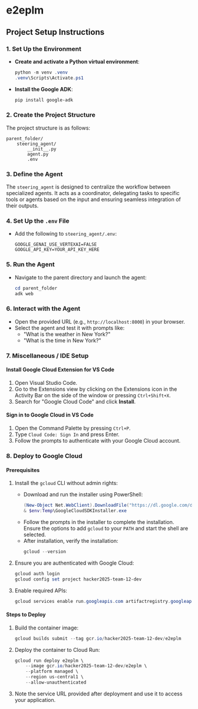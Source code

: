 # e2eplm

## Project Setup Instructions

### 1. Set Up the Environment
- **Create and activate a Python virtual environment**:
  ```powershell
  python -m venv .venv
  .venv\Scripts\Activate.ps1
  ```
- **Install the Google ADK**:
  ```powershell
  pip install google-adk
  ```

### 2. Create the Project Structure
The project structure is as follows:
```
parent_folder/
    steering_agent/
        __init__.py
        agent.py
        .env
```

### 3. Define the Agent
The `steering_agent` is designed to centralize the workflow between specialized agents. It acts as a coordinator, delegating tasks to specific tools or agents based on the input and ensuring seamless integration of their outputs.

### 4. Set Up the `.env` File
- Add the following to `steering_agent/.env`:
  ```
  GOOGLE_GENAI_USE_VERTEXAI=FALSE
  GOOGLE_API_KEY=YOUR_API_KEY_HERE
  ```

### 5. Run the Agent
- Navigate to the parent directory and launch the agent:
  ```powershell
  cd parent_folder
  adk web
  ```

### 6. Interact with the Agent
- Open the provided URL (e.g., `http://localhost:8000`) in your browser.
- Select the agent and test it with prompts like:
  - "What is the weather in New York?"
  - "What is the time in New York?"

### 7. Miscellaneous / IDE Setup
#### Install Google Cloud Extension for VS Code
1. Open Visual Studio Code.
2. Go to the Extensions view by clicking on the Extensions icon in the Activity Bar on the side of the window or pressing `Ctrl+Shift+X`.
3. Search for "Google Cloud Code" and click **Install**.

#### Sign in to Google Cloud in VS Code
1. Open the Command Palette by pressing `Ctrl+P`.
2. Type `Cloud Code: Sign In` and press Enter.
3. Follow the prompts to authenticate with your Google Cloud account.

### 8. Deploy to Google Cloud
#### Prerequisites
1. Install the `gcloud` CLI without admin rights:
   - Download and run the installer using PowerShell:
     ```powershell
     (New-Object Net.WebClient).DownloadFile("https://dl.google.com/dl/cloudsdk/channels/rapid/GoogleCloudSDKInstaller.exe", "$env:Temp\GoogleCloudSDKInstaller.exe")
     & $env:Temp\GoogleCloudSDKInstaller.exe
     ```
   - Follow the prompts in the installer to complete the installation. Ensure the options to add `gcloud` to your `PATH` and start the shell are selected.
   - After installation, verify the installation:
     ```powershell
     gcloud --version
     ```

2. Ensure you are authenticated with Google Cloud:
   ```powershell
   gcloud auth login
   gcloud config set project hacker2025-team-12-dev
   ```

3. Enable required APIs:
   ```powershell
   gcloud services enable run.googleapis.com artifactregistry.googleapis.com
   ```

#### Steps to Deploy
1. Build the container image:
   ```powershell
   gcloud builds submit --tag gcr.io/hacker2025-team-12-dev/e2eplm
   ```

2. Deploy the container to Cloud Run:
   ```powershell
   gcloud run deploy e2eplm \
       --image gcr.io/hacker2025-team-12-dev/e2eplm \
       --platform managed \
       --region us-central1 \
       --allow-unauthenticated
   ```

3. Note the service URL provided after deployment and use it to access your application.